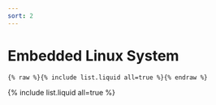 ```yaml
---
sort: 2
---
```


# Embedded Linux System

```
{% raw %}{% include list.liquid all=true %}{% endraw %}
```

{% include list.liquid all=true %}

